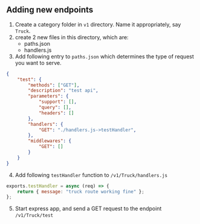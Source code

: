## Adding new endpoints

1. Create a category folder in `v1` directory. Name it appropriately, say `Truck`. 
2. create 2 new files in this directory, which are:
    * paths.json
    * handlers.js
3. Add following entry to `paths.json` which determines the type of request you want to serve.
```json
{
    "test": {
        "methods": ["GET"],
        "description": "test api",
        "parameters": {
            "support": [],
            "query": [],
            "headers": []
        },
        "handlers": {
            "GET": "./handlers.js->testHandler",
        },
        "middlewares": {
            "GET": []
        }   
    }
}
```
4. Add following `testHandler` function to `/v1/Truck/handlers.js`

```js
exports.testHandler = async (req) => {
    return { message: "truck route working fine" };
};
```
5. Start express app, and send a GET request to the endpoint `/v1/Truck/test`
